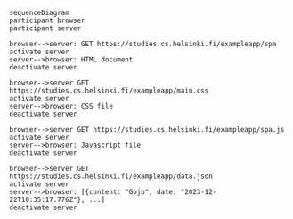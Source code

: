     sequenceDiagram
    participant browser
    participant server
    
    browser-->server: GET https://studies.cs.helsinki.fi/exampleapp/spa
    activate server
    server-->browser: HTML document
    deactivate server
    
    browser-->server GET https://studies.cs.helsinki.fi/exampleapp/main.css
    activate server
    server-->browser: CSS file
    deactivate server
    
    browser-->server GET https://studies.cs.helsinki.fi/exampleapp/spa.js
    activate server
    server-->browser: Javascript file
    deactivate server
    
    browser-->server GET https://studies.cs.helsinki.fi/exampleapp/data.json
    activate server
    server-->browser: [{content: "Gojo", date: "2023-12-22T10:35:17.776Z"}, ...]
    deactivate server
